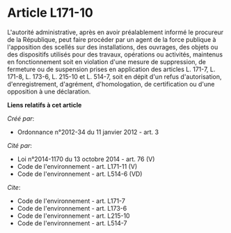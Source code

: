 # Article L171-10

L'autorité administrative, après en avoir préalablement informé le procureur de la République, peut faire procéder par un
agent de la force publique à l'apposition des scellés sur des installations, des ouvrages, des objets ou des dispositifs
utilisés pour des travaux, opérations ou activités, maintenus en fonctionnement soit en violation d'une mesure de
suppression, de fermeture ou de suspension prises en application des articles L. 171-7, L. 171-8, 
L. 173-6, L. 215-10 et L. 514-7, soit en dépit d'un refus d'autorisation, d'enregistrement, d'agrément, d'homologation, de
certification ou d'une opposition à une déclaration.

**Liens relatifs à cet article**

_Créé par_:

  - Ordonnance n°2012-34 du 11 janvier 2012 - art. 3

_Cité par_:

  - Loi n°2014-1170 du 13 octobre 2014 - art. 76 (V)
  - Code de l'environnement - art. L171-11 (V)
  - Code de l'environnement - art. L514-6 (VD)

_Cite_:

  - Code de l'environnement - art. L171-7
  - Code de l'environnement - art. L173-6
  - Code de l'environnement - art. L215-10
  - Code de l'environnement - art. L514-7
